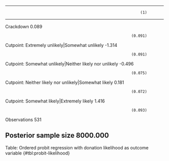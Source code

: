 --------------------------------------------------------------------
                                                                (1) 
-------------------------------------------------------- -----------
 Crackdown                                                    0.089 
                                                                    
                                                            (0.091) 
                                                                    
 Cutpoint: Extremely unlikely|Somewhat unlikely              -1.314 
                                                                    
                                                            (0.091) 
                                                                    
 Cutpoint: Somewhat unlikely|Neither likely nor unlikely     -0.496 
                                                                    
                                                            (0.075) 
                                                                    
 Cutpoint: Neither likely nor unlikely|Somewhat likely        0.181 
                                                                    
                                                            (0.072) 
                                                                    
 Cutpoint: Somewhat likely|Extremely likely                   1.416 
                                                                    
                                                            (0.093) 
                                                                    
 Observations                                                   531 
                                                                    
 Posterior sample size                                     8000.000 
--------------------------------------------------------------------

Table: Ordered probit regression with donation likelihood as outcome variable {#tbl:probit-likelihood}
